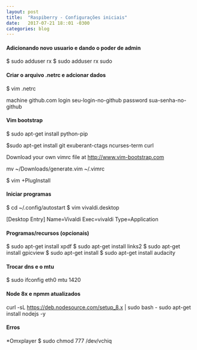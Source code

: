 ```yaml
---
layout: post
title:  "Raspiberry - Configurações iniciais"
date:   2017-07-21 18::01 -0300
categories: blog
---
```


#### Adicionando novo usuario e dando o poder de admin
$ sudo adduser rx
$ sudo adduser rx sudo

#### Criar o arquivo .netrc e adcionar dados
$ vim .netrc

machine github.com login seu-login-no-github password sua-senha-no-github

#### Vim bootstrap

$ sudo apt-get install python-pip

$sudo apt-get install git exuberant-ctags ncurses-term curl

Download your own vimrc file at http://www.vim-bootstrap.com

mv ~/Downloads/generate.vim ~/.vimrc

$ vim +PlugInstall


#### Iniciar programas
$ cd ~/.config/autostart
$ vim vivaldi.desktop

[Desktop Entry]                                                                                                                                                                                                           Name=Vivaldi
Exec=vivaldi
Type=Application

#### Programas/recursos (opcionais)
$ sudo apt-get install xpdf
$ sudo apt-get install links2
$ sudo apt-get install gpicview
$ sudo apt-get install
$ sudo apt-get install audacity

#### Trocar dns e o mtu
$ sudo ifconfig eth0 mtu 1420

#### Node 8x e npmm atualizados
curl -sL https://deb.nodesource.com/setup_8.x | sudo bash -
sudo apt-get install nodejs -y

#### Erros
*Omxplayer
$ sudo chmod 777 /dev/vchiq







